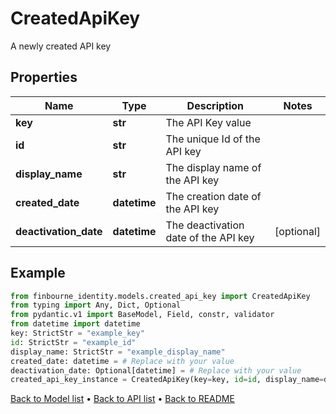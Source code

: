 # CreatedApiKey

A newly created API key
## Properties
Name | Type | Description | Notes
------------ | ------------- | ------------- | -------------
**key** | **str** | The API Key value | 
**id** | **str** | The unique Id of the API key | 
**display_name** | **str** | The display name of the API key | 
**created_date** | **datetime** | The creation date of the API key | 
**deactivation_date** | **datetime** | The deactivation date of the API key | [optional] 
## Example

```python
from finbourne_identity.models.created_api_key import CreatedApiKey
from typing import Any, Dict, Optional
from pydantic.v1 import BaseModel, Field, constr, validator
from datetime import datetime
key: StrictStr = "example_key"
id: StrictStr = "example_id"
display_name: StrictStr = "example_display_name"
created_date: datetime = # Replace with your value
deactivation_date: Optional[datetime] = # Replace with your value
created_api_key_instance = CreatedApiKey(key=key, id=id, display_name=display_name, created_date=created_date, deactivation_date=deactivation_date)

```

[Back to Model list](../README.md#documentation-for-models) &#8226; [Back to API list](../README.md#documentation-for-api-endpoints) &#8226; [Back to README](../README.md)


